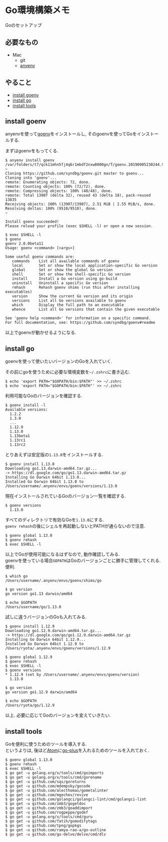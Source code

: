 # Go環境構築メモ
Goのセットアップ

## 必要なもの
- Mac
    - git
    - [anyenv](anyenv.md)

## やること
- [install goenv](#install-goenv)
- [install go](#install-go)
- [install tools](#install-tools)

## install goenv
anyenvを使って[goenv](https://github.com/syndbg/goenv)をインストールし, そのgoenvを使ってGoをインストールする.  

まずはgoenvをもってくる.
```
$ anyenv install goenv
/var/folders/t7/qck11mhn5fj4q6r1mbdf2nxw0000gn/T/goenv.20190905230244.938 ~
Cloning https://github.com/syndbg/goenv.git master to goenv...
Cloning into 'goenv'...
remote: Enumerating objects: 72, done.
remote: Counting objects: 100% (72/72), done.
remote: Compressing objects: 100% (48/48), done.
remote: Total 13907 (delta 32), reused 43 (delta 18), pack-reused 13835
Receiving objects: 100% (13907/13907), 2.51 MiB | 2.55 MiB/s, done.
Resolving deltas: 100% (9510/9510), done.
~

Install goenv succeeded!
Please reload your profile (exec $SHELL -l) or open a new session.

$ exec $SHELL -l
$ goenv
goenv 2.0.0beta11
Usage: goenv <command> [<args>]

Some useful goenv commands are:
   commands    List all available commands of goenv
   local       Set or show the local application-specific Go version
   global      Set or show the global Go version
   shell       Set or show the shell-specific Go version
   install     Install a Go version using go-build
   uninstall   Uninstall a specific Go version
   rehash      Rehash goenv shims (run this after installing executables)
   version     Show the current Go version and its origin
   versions    List all Go versions available to goenv
   which       Display the full path to an executable
   whence      List all Go versions that contain the given executable

See 'goenv help <command>' for information on a specific command.
For full documentation, see: https://github.com/syndbg/goenv#readme
```
以上でgoenvが動かせるようになる.  

## install go
goenvを使って使いたいバージョンのGoを入れていく.  

その前にgoを使うために必要な環境変数を`~/.zshrc`に書き込む.  

```
$ echo 'export PATH="$GOPATH/bin:$PATH"' >> ~/.zshrc
$ echo 'export PATH="$GOPATH/bin:$PATH"' >> ~/.zshrc
```

利用可能なGoのバージョンを確認する.  
```
$ goenv install -l
Available versions:
  1.2.2
  1.3.0
  ...
  1.12.9
  1.13.0
  1.13beta1
  1.13rc1
  1.13rc2
```

とりあえずは安定版の`1.13.0`をインストールする.  
```
$ goenv install 1.13.0
Downloading go1.13.darwin-amd64.tar.gz...
-> https://dl.google.com/go/go1.13.darwin-amd64.tar.gz
Installing Go Darwin 64bit 1.13.0...
Installed Go Darwin 64bit 1.13.0 to /Users/username/.anyenv/envs/goenv/versions/1.13.0
```

現在インストールされているGoのバージョン一覧を確認する.  
```
$ goenv versions
  1.13.0
```

すべてのディレクトリで有効なGoを`1.13.0`にする.  
`goenv rehash`の後にシェルを再起動しないとPATHが通らないので注意.
```
$ goenv global 1.13.0
$ goenv rehash
$ exec $SHELL -l
```

以上でGoが使用可能になるはずなので, 動作確認してみる.  
goenvを使っている場合`GOPATH`はGoのバージョンごとに勝手に管理してくれる. 便利.  
```
$ which go
/Users/username/.anyenv/envs/goenv/shims/go

$ go version
go version go1.13 darwin/amd64

$ echo $GOPATH
/Users/username/go/1.13.0
```

試しに違うバージョンのGoも入れてみる.
```
$ goenv install 1.12.9
Downloading go1.12.9.darwin-amd64.tar.gz...
-> https://dl.google.com/go/go1.12.9.darwin-amd64.tar.gz
Installing Go Darwin 64bit 1.12.9...
Installed Go Darwin 64bit 1.12.9 to /Users/ryota/.anyenv/envs/goenv/versions/1.12.9

$ goenv global 1.12.9
$ goenv rehash
$ exec $SHELL -l
$ goenv versions
* 1.12.9 (set by /Users/username/.anyenv/envs/goenv/version)
  1.13.0

$ go version
go version go1.12.9 darwin/amd64

$ echo $GOPATH
/Users/ryota/go/1.12.9
```

以上. 必要に応じてGoのバージョンを変えていきたい.  

## install tools
Goを便利に使うためのツールを導入する.  
というよりは, 後ほど[Atom](atom.md)に[go-plus](https://atom.io/packages/go-plus)を入れるためのツールを入れておく.  

```
$ goenv global 1.13.0
$ goenv rehash
$ exec $SHELL -l
$ go get -u golang.org/x/tools/cmd/goimports
$ go get -u golang.org/x/tools/cmd/gorename
$ go get -u github.com/sqs/goreturns
$ go get -u github.com/mdempsky/gocode
$ go get -u github.com/alecthomas/gometalinter
$ go get -u github.com/mgechev/revive
$ go get -u github.com/golangci/golangci-lint/cmd/golangci-lint
$ go get -u github.com/zmb3/gogetdoc
$ go get -u github.com/zmb3/goaddimport
$ go get -u github.com/rogpeppe/godef
$ go get -u golang.org/x/tools/cmd/guru
$ go get -u github.com/fatih/gomodifytags
$ go get -u github.com/tpng/gopkgs
$ go get -u github.com/ramya-rao-a/go-outline
$ go get -u github.com/go-delve/delve/cmd/dlv
```
